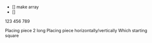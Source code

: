 - [] make array
- []



123
456
789


Placing piece 2 long
Placing piece horizontally/vertically
Which starting square



